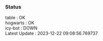 ### Status


table : OK  
hogwarts : OK  
icy-bot : DOWN  
Latest Update : 2023-12-22 09:08:56.769737
